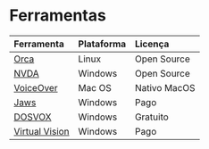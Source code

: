 # Ferramentas

| Ferramenta | Plataforma | Licença |
| :--- | :--- | :--- |
| [Orca](https://wiki.gnome.org/Projects/Orca) | Linux | Open Source |
| [NVDA](https://www.nvaccess.org) | Windows | Open Source |
| [VoiceOver](https://apple.com) | Mac OS | Nativo MacOS |
| [Jaws](https://www.freedomscientific.com/products/software/jaws/) | Windows | Pago |
| [DOSVOX](http://intervox.nce.ufrj.br/dosvox) | Windows | Gratuito |
| [Virtual Vision](https://www.virtualvision.com.br) | Windows | Pago |

